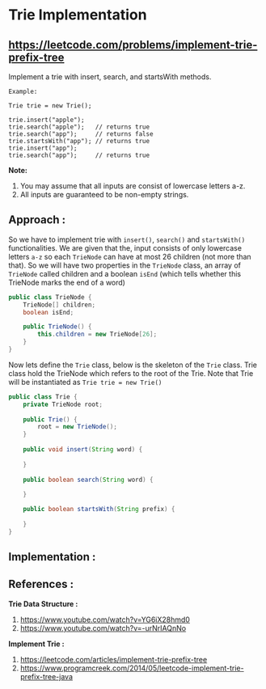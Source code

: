 # Trie Implementation
## https://leetcode.com/problems/implement-trie-prefix-tree

Implement a trie with insert, search, and startsWith methods.

```
Example:

Trie trie = new Trie();

trie.insert("apple");
trie.search("apple");   // returns true
trie.search("app");     // returns false
trie.startsWith("app"); // returns true
trie.insert("app");   
trie.search("app");     // returns true
```

**Note:**
1. You may assume that all inputs are consist of lowercase letters a-z.
2. All inputs are guaranteed to be non-empty strings.


## Approach :
So we have to implement trie with `insert()`, `search()` and `startsWith()` functionalities. We are given that the, input consists of only lowercase letters `a-z` so each `TrieNode` can have at most 26 children (not more than that). So we will have two properties in the `TrieNode` class, an array of `TrieNode` called children and a boolean `isEnd` (which tells whether this TrieNode marks the end of a word)

```java
public class TrieNode {
	TrieNode[] children;
	boolean isEnd;

	public TrieNode() {
		this.children = new TrieNode[26];
	}
}
```
Now lets define the `Trie` class, below is the skeleton of the `Trie` class. Trie class hold the TrieNode which refers to the root of the Trie.
Note that Trie will be instantiated as `Trie trie = new Trie()`

```java
public class Trie {
    private TrieNode root;
    
    public Trie() {
        root = new TrieNode();
    }
    
    public void insert(String word) {
       
    }
   
    public boolean search(String word) {
       
    }

    public boolean startsWith(String prefix) {
       
    }
}
```

## Implementation :


## References :
**Trie Data Structure :** 
1. https://www.youtube.com/watch?v=YG6iX28hmd0
2. https://www.youtube.com/watch?v=-urNrIAQnNo

**Implement Trie :** 
1. https://leetcode.com/articles/implement-trie-prefix-tree
2. https://www.programcreek.com/2014/05/leetcode-implement-trie-prefix-tree-java

